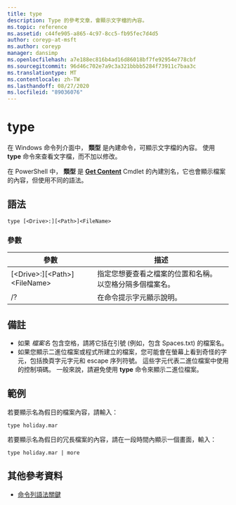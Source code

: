 ```yaml
---
title: type
description: Type 的參考文章，會顯示文字檔的內容。
ms.topic: reference
ms.assetid: c44fe905-a865-4c97-8cc5-fb95fec7d4d5
author: coreyp-at-msft
ms.author: coreyp
manager: dansimp
ms.openlocfilehash: a7e188ec816b4ad16d86018bf7fe92954e778cbf
ms.sourcegitcommit: 96d46c702e7a9c3a321bbbb5284f73911c7baa3c
ms.translationtype: MT
ms.contentlocale: zh-TW
ms.lasthandoff: 08/27/2020
ms.locfileid: "89036076"
---
```

# <a name="type"></a>type

在 Windows 命令列介面中， **類型** 是內建命令，可顯示文字檔的內容。 使用 **type** 命令來查看文字檔，而不加以修改。

在 PowerShell 中， **類型** 是 **[Get Content](/powershell/module/microsoft.powershell.management/get-content)** Cmdlet 的內建別名，它也會顯示檔案的內容，但使用不同的語法。

## <a name="syntax"></a>語法

```
type [<Drive>:][<Path>]<FileName>
```

### <a name="parameters"></a>參數

|參數|描述|
|---------|-----------|
|[\<Drive>:][\<Path>]\<FileName>|指定您想要查看之檔案的位置和名稱。 以空格分隔多個檔案名。|
|/?|在命令提示字元顯示說明。|

## <a name="remarks"></a>備註

-   如果 *檔案名* 包含空格，請將它括在引號 (例如，包含 Spaces.txt) 的檔案名。
-   如果您顯示二進位檔案或程式所建立的檔案，您可能會在螢幕上看到奇怪的字元，包括換頁字元字元和 escape 序列符號。 這些字元代表二進位檔案中使用的控制項碼。 一般來說，請避免使用 **type** 命令來顯示二進位檔案。

## <a name="examples"></a>範例

若要顯示名為假日的檔案內容，請輸入：
```
type holiday.mar
```
若要顯示名為假日的冗長檔案的內容，請在一段時間內顯示一個畫面，輸入：
```
type holiday.mar | more
```

## <a name="additional-references"></a>其他參考資料

- [命令列語法關鍵](command-line-syntax-key.md)
